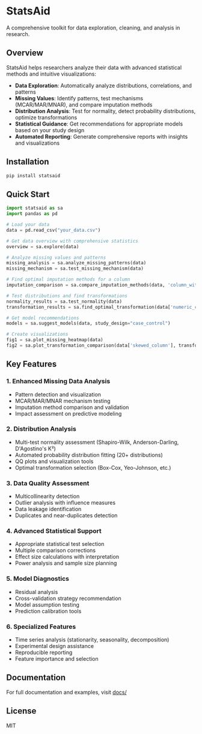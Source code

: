 # StatsAid

A comprehensive toolkit for data exploration, cleaning, and analysis in research.

## Overview

StatsAid helps researchers analyze their data with advanced statistical methods and intuitive visualizations:

- **Data Exploration**: Automatically analyze distributions, correlations, and patterns
- **Missing Values**: Identify patterns, test mechanisms (MCAR/MAR/MNAR), and compare imputation methods
- **Distribution Analysis**: Test for normality, detect probability distributions, optimize transformations
- **Statistical Guidance**: Get recommendations for appropriate models based on your study design
- **Automated Reporting**: Generate comprehensive reports with insights and visualizations

## Installation

```bash
pip install statsaid
```

## Quick Start

```python
import statsaid as sa
import pandas as pd

# Load your data
data = pd.read_csv("your_data.csv")

# Get data overview with comprehensive statistics
overview = sa.explore(data)

# Analyze missing values and patterns
missing_analysis = sa.analyze_missing_patterns(data)
missing_mechanism = sa.test_missing_mechanism(data)

# Find optimal imputation methods for a column
imputation_comparison = sa.compare_imputation_methods(data, 'column_with_missing_values')

# Test distributions and find transformations
normality_results = sa.test_normality(data)
transformation_results = sa.find_optimal_transformation(data['numeric_column'])

# Get model recommendations
models = sa.suggest_models(data, study_design="case_control")

# Create visualizations
fig1 = sa.plot_missing_heatmap(data)
fig2 = sa.plot_transformation_comparison(data['skewed_column'], transformation_results)
```

## Key Features

### 1. Enhanced Missing Data Analysis
- Pattern detection and visualization
- MCAR/MAR/MNAR mechanism testing
- Imputation method comparison and validation
- Impact assessment on predictive modeling

### 2. Distribution Analysis
- Multi-test normality assessment (Shapiro-Wilk, Anderson-Darling, D'Agostino's K²)
- Automated probability distribution fitting (20+ distributions)
- QQ plots and visualization tools
- Optimal transformation selection (Box-Cox, Yeo-Johnson, etc.)

### 3. Data Quality Assessment
- Multicollinearity detection
- Outlier analysis with influence measures
- Data leakage identification
- Duplicates and near-duplicates detection

### 4. Advanced Statistical Support
- Appropriate statistical test selection
- Multiple comparison corrections
- Effect size calculations with interpretation
- Power analysis and sample size planning

### 5. Model Diagnostics
- Residual analysis
- Cross-validation strategy recommendation
- Model assumption testing
- Prediction calibration tools

### 6. Specialized Features
- Time series analysis (stationarity, seasonality, decomposition)
- Experimental design assistance
- Reproducible reporting
- Feature importance and selection

## Documentation

For full documentation and examples, visit [docs/](docs/)

## License

MIT